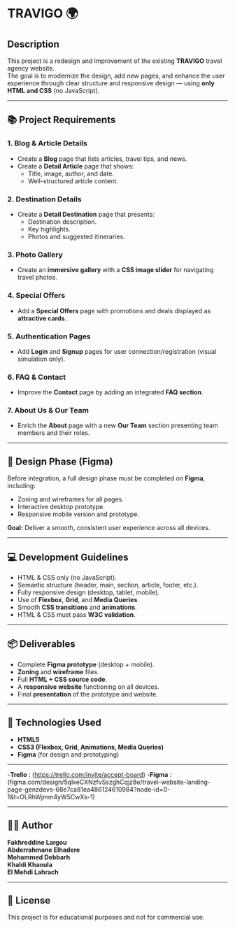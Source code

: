 # TRAVIGO 🌍

## Description
This project is a redesign and improvement of the existing **TRAVIGO** travel agency website.  
The goal is to modernize the design, add new pages, and enhance the user experience through clear structure and responsive design — using **only HTML and CSS** (no JavaScript).

---

## 📚 Project Requirements

### 1. Blog & Article Details
- Create a **Blog** page that lists articles, travel tips, and news.
- Create a **Detail Article** page that shows:
  - Title, image, author, and date.
  - Well-structured article content.

### 2. Destination Details
- Create a **Detail Destination** page that presents:
  - Destination description.
  - Key highlights.
  - Photos and suggested itineraries.

### 3. Photo Gallery
- Create an **immersive gallery** with a **CSS image slider** for navigating travel photos.

### 4. Special Offers
- Add a **Special Offers** page with promotions and deals displayed as **attractive cards**.

### 5. Authentication Pages
- Add **Login** and **Signup** pages for user connection/registration (visual simulation only).

### 6. FAQ & Contact
- Improve the **Contact** page by adding an integrated **FAQ section**.

### 7. About Us & Our Team
- Enrich the **About** page with a new **Our Team** section presenting team members and their roles.

---

## 🎨 Design Phase (Figma)
Before integration, a full design phase must be completed on **Figma**, including:
- Zoning and wireframes for all pages.
- Interactive desktop prototype.
- Responsive mobile version and prototype.

**Goal:** Deliver a smooth, consistent user experience across all devices.

---

## 💻 Development Guidelines
- HTML & CSS only (no JavaScript).
- Semantic structure (header, main, section, article, footer, etc.).
- Fully responsive design (desktop, tablet, mobile).
- Use of **Flexbox**, **Grid**, and **Media Queries**.
- Smooth **CSS transitions** and **animations**.
- HTML & CSS must pass **W3C validation**.

---

## 📦 Deliverables
- Complete **Figma prototype** (desktop + mobile).
- **Zoning** and **wireframe** files.
- Full **HTML + CSS source code**.
- A **responsive website** functioning on all devices.
- Final **presentation** of the prototype and website.

---

## 🧠 Technologies Used
- **HTML5**
- **CSS3 (Flexbox, Grid, Animations, Media Queries)**
- **Figma** (for design and prototyping)

---
-**Trello** : (https://trello.com/invite/accept-board)
-**Figma** : (figma.com/design/5qlxeCXNzfvSszghCqjz8e/travel-website-landing-page-genzdevs-68e7ca81ea486124610984?node-id=0-1&t=OLRhWjmm4yW5CwXs-1)

---
## 🧑‍💻 Author
**Fakhreddine Largou** </br>
**Abderrahmane Elhadere** </br>
**Mohammed Debbarh** </br>
**Khaldi Khaoula** </br>
**El Mehdi Lahrach**

---

## 📄 License
This project is for educational purposes and not for commercial use.
